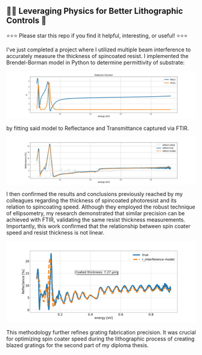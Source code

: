 ## 👩‍🔬 Leveraging Physics for Better Lithographic Controls 🔬

⭐️⭐️⭐️ Please star this repo if you find it helpful, interesting, or useful! ⭐️⭐️⭐️

I've just completed a project where I utilized multiple beam interference to accurately measure the thickness of spincoated resist. I implemented the Brendel-Borman model in Python to determine permittivity of substrate:

![alt text](https://raw.githubusercontent.com/JohnyCoder238/FTIR_analysis/main/img/Dielectric.jpeg)

by fitting said model to Reflectance and Transmittance captured via FTIR.

![alt text](https://raw.githubusercontent.com/JohnyCoder238/FTIR_analysis/main/img/fit_reflx_sub.jpeg)

I then confirmed the results and conclusions previously reached by my colleagues regarding the thickness of spincoated photoresist and its relation to spincoating speed. Although they employed the robust technique of ellipsometry, my research demonstrated that similar precision can be achieved with FTIR, validating the same resist thickness measurements. Importantly, this work confirmed that the relationship between spin coater speed and resist thickness is not linear.

![alt text](https://raw.githubusercontent.com/JohnyCoder238/FTIR_analysis/main/img/thin_film3%20(3).jpeg)

This methodology further refines grating fabrication precision. It was crucial for optimizing spin coater speed during the lithographic process of creating blazed gratings for the second part of my diploma thesis.
